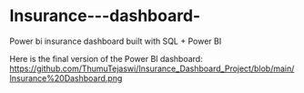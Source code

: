 # Insurance---dashboard-
Power bi insurance dashboard built with SQL + Power BI

Here is the final version of the Power BI dashboard:
https://github.com/ThumuTejaswi/Insurance_Dashboard_Project/blob/main/Insurance%20Dashboard.png
